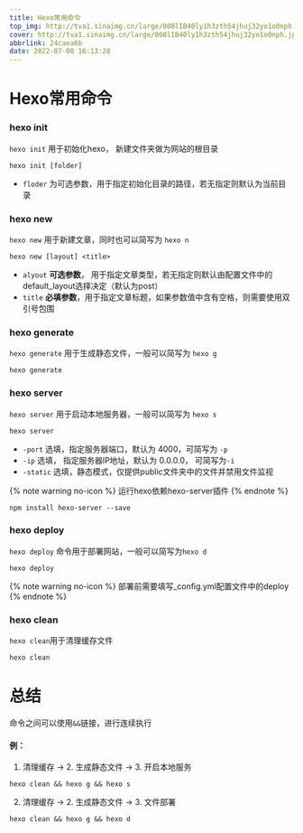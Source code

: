 ```yaml
---
title: Hexo常用命令
top_img: http://tva1.sinaimg.cn/large/008lIB40ly1h3zth54jhuj32yo1o0nph.jpg
cover: http://tva1.sinaimg.cn/large/008lIB40ly1h3zth54jhuj32yo1o0nph.jpg
abbrlink: 24caea6b
date: 2022-07-08 16:13:28
---
```


# Hexo常用命令

### hexo init

`hexo init` 用于初始化hexo， 新建文件夹做为网站的根目录

```shell
hexo init [folder]
```

- `floder` 为可选参数，用于指定初始化目录的路径，若无指定则默认为当前目录

### hexo new

`hexo new` 用于新建文章，同时也可以简写为 `hexo n`

```shell
hexo new [layout] <title>
```

- `alyout`  **可选参数**， 用于指定文章类型，若无指定则默认由配置文件中的default_layout选择决定（默认为post）
- `title` **必填参数**，用于指定文章标题，如果参数值中含有空格，则需要使用双引号包围

### hexo generate

`hexo generate` 用于生成静态文件，一般可以简写为 `hexo g`

```shell
hexo generate
```

### hexo server

`hexo server` 用于启动本地服务器，一般可以简写为 `hexo s`

```shell
hexo server
```

- `-port` 选填，指定服务器端口，默认为 4000，可简写为 `-p`
- `-ip` 选填， 指定服务器IP地址，默认为 0.0.0.0， 可简写为`-i`
- `-static`  选填，静态模式，仅提供public文件夹中的文件并禁用文件监视

{% note warning no-icon %} 运行hexo依赖hexo-server插件 {% endnote %}

```shell
npm install hexo-server --save
```

### hexo deploy

`hexo deploy` 命令用于部署网站，一般可以简写为`hexo d`

```shell
hexo deploy
```

{% note warning no-icon %} 部署前需要填写_config.yml配置文件中的deploy {% endnote %}

### hexo clean

`hexo clean`用于清理缓存文件

```shell
hexo clean
```

# 总结

命令之间可以使用`&&`链接，进行连续执行

#### 例：

1. 清理缓存 -> 2. 生成静态文件 -> 3. 开启本地服务

```shell
hexo clean && hexo g && hexo s
```

2. 清理缓存 -> 2. 生成静态文件 -> 3. 文件部署

```shell
hexo clean && hexo g && hexo d
```

